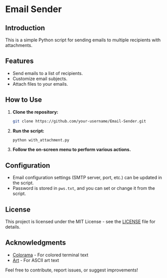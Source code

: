 # Email Sender

## Introduction

This is a simple Python script for sending emails to multiple recipients with attachments.

## Features

- Send emails to a list of recipients.
- Customize email subjects.
- Attach files to your emails.

## How to Use

1. **Clone the repository:**

    ```bash
    git clone https://github.com/your-username/Email-Sender.git
    ```

2. **Run the script:**

    ```bash
    python with_attachment.py
    ```

3. **Follow the on-screen menu to perform various actions.**

## Configuration

- Email configuration settings (SMTP server, port, etc.) can be updated in the script.
- Password is stored in `pws.txt`, and you can set or change it from the script.

## License

This project is licensed under the MIT License - see the [LICENSE](LICENSE) file for details.

## Acknowledgments

- [Colorama](https://pypi.org/project/colorama/) - For colored terminal text
- [Art](https://pypi.org/project/art/) - For ASCII art text

Feel free to contribute, report issues, or suggest improvements!

